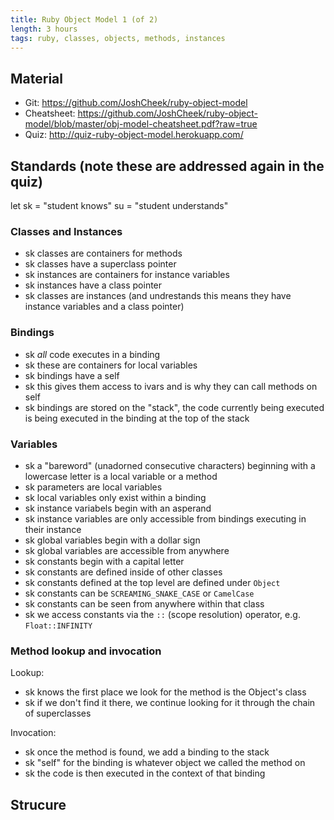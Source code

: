 ```yaml
---
title: Ruby Object Model 1 (of 2)
length: 3 hours
tags: ruby, classes, objects, methods, instances
---
```


## Material

* Git: https://github.com/JoshCheek/ruby-object-model
* Cheatsheet: https://github.com/JoshCheek/ruby-object-model/blob/master/obj-model-cheatsheet.pdf?raw=true
* Quiz: http://quiz-ruby-object-model.herokuapp.com/

## Standards (note these are addressed again in the quiz)

let sk = "student knows"
    su = "student understands"

### Classes and Instances

* sk classes are containers for methods
* sk classes have a superclass pointer
* sk instances are containers for instance variables
* sk instances have a class pointer
* sk classes are instances (and undrestands this means they have instance variables and a class pointer)

### Bindings

* sk *all* code executes in a binding
* sk these are containers for local variables
* sk bindings have a self
* sk this gives them access to ivars and is why they can call methods on self
* sk bindings are stored on the "stack", the code currently being executed is being executed in the binding at the top of the stack

### Variables

* sk a "bareword" (unadorned consecutive characters) beginning with a lowercase letter is a local variable or a method
* sk parameters are local variables
* sk local variables only exist within a binding
* sk instance variabels begin with an asperand
* sk instance variables are only accessible from bindings executing in their instance
* sk global variables begin with a dollar sign
* sk global variables are accessible from anywhere
* sk constants begin with a capital letter
* sk constants are defined inside of other classes
* sk constants defined at the top level are defined under `Object`
* sk constants can be `SCREAMING_SNAKE_CASE` or `CamelCase`
* sk constants can be seen from anywhere within that class
* sk we access constants via the `::` (scope resolution) operator, e.g. `Float::INFINITY`

### Method lookup and invocation

Lookup:

* sk knows the first place we look for the method is the Object's class
* sk if we don't find it there, we continue looking for it through the chain of superclasses

Invocation:

* sk once the method is found, we add a binding to the stack
* sk "self" for the binding is whatever object we called the method on
* sk the code is then executed in the context of that binding

## Strucure


